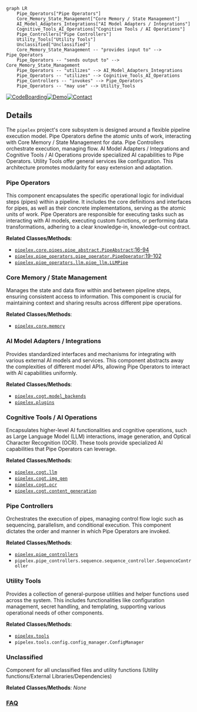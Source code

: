 ```mermaid
graph LR
    Pipe_Operators["Pipe Operators"]
    Core_Memory_State_Management["Core Memory / State Management"]
    AI_Model_Adapters_Integrations["AI Model Adapters / Integrations"]
    Cognitive_Tools_AI_Operations["Cognitive Tools / AI Operations"]
    Pipe_Controllers["Pipe Controllers"]
    Utility_Tools["Utility Tools"]
    Unclassified["Unclassified"]
    Core_Memory_State_Management -- "provides input to" --> Pipe_Operators
    Pipe_Operators -- "sends output to" --> Core_Memory_State_Management
    Pipe_Operators -- "utilizes" --> AI_Model_Adapters_Integrations
    Pipe_Operators -- "utilizes" --> Cognitive_Tools_AI_Operations
    Pipe_Controllers -- "invokes" --> Pipe_Operators
    Pipe_Operators -- "may use" --> Utility_Tools
```

[![CodeBoarding](https://img.shields.io/badge/Generated%20by-CodeBoarding-9cf?style=flat-square)](https://github.com/CodeBoarding/CodeBoarding)[![Demo](https://img.shields.io/badge/Try%20our-Demo-blue?style=flat-square)](https://www.codeboarding.org/diagrams)[![Contact](https://img.shields.io/badge/Contact%20us%20-%20contact@codeboarding.org-lightgrey?style=flat-square)](mailto:contact@codeboarding.org)

## Details

The `pipelex` project's core subsystem is designed around a flexible pipeline execution model. Pipe Operators define the atomic units of work, interacting with Core Memory / State Management for data. Pipe Controllers orchestrate execution, managing flow. AI Model Adapters / Integrations and Cognitive Tools / AI Operations provide specialized AI capabilities to Pipe Operators. Utility Tools offer general services like configuration. This architecture promotes modularity for easy extension and adaptation.

### Pipe Operators
This component encapsulates the specific operational logic for individual steps (pipes) within a pipeline. It includes the core definitions and interfaces for pipes, as well as their concrete implementations, serving as the atomic units of work. Pipe Operators are responsible for executing tasks such as interacting with AI models, executing custom functions, or performing data transformations, adhering to a clear knowledge-in, knowledge-out contract.


**Related Classes/Methods**:

- <a href="https://github.com/Pipelex/pipelex/blob/mainpipelex/core/pipes/pipe_abstract.py#L16-L94" target="_blank" rel="noopener noreferrer">`pipelex.core.pipes.pipe_abstract.PipeAbstract`:16-94</a>
- <a href="https://github.com/Pipelex/pipelex/blob/mainpipelex/pipe_operators/pipe_operator.py#L19-L102" target="_blank" rel="noopener noreferrer">`pipelex.pipe_operators.pipe_operator.PipeOperator`:19-102</a>
- <a href="https://github.com/Pipelex/pipelex/blob/mainpipelex/pipe_operators/llm/pipe_llm.py" target="_blank" rel="noopener noreferrer">`pipelex.pipe_operators.llm.pipe_llm.LLMPipe`</a>


### Core Memory / State Management
Manages the state and data flow within and between pipeline steps, ensuring consistent access to information. This component is crucial for maintaining context and sharing results across different pipe operations.


**Related Classes/Methods**:

- <a href="https://github.com/Pipelex/pipelex/blob/mainpipelex/core/memory/__init__.py" target="_blank" rel="noopener noreferrer">`pipelex.core.memory`</a>


### AI Model Adapters / Integrations
Provides standardized interfaces and mechanisms for integrating with various external AI models and services. This component abstracts away the complexities of different model APIs, allowing Pipe Operators to interact with AI capabilities uniformly.


**Related Classes/Methods**:

- <a href="https://github.com/Pipelex/pipelex/blob/mainpipelex/cogt/model_backends/__init__.py" target="_blank" rel="noopener noreferrer">`pipelex.cogt.model_backends`</a>
- <a href="https://github.com/Pipelex/pipelex/blob/mainpipelex/plugins/__init__.py" target="_blank" rel="noopener noreferrer">`pipelex.plugins`</a>


### Cognitive Tools / AI Operations
Encapsulates higher-level AI functionalities and cognitive operations, such as Large Language Model (LLM) interactions, image generation, and Optical Character Recognition (OCR). These tools provide specialized AI capabilities that Pipe Operators can leverage.


**Related Classes/Methods**:

- <a href="https://github.com/Pipelex/pipelex/blob/mainpipelex/cogt/llm/__init__.py" target="_blank" rel="noopener noreferrer">`pipelex.cogt.llm`</a>
- <a href="https://github.com/Pipelex/pipelex/blob/mainpipelex/cogt/img_gen/__init__.py" target="_blank" rel="noopener noreferrer">`pipelex.cogt.img_gen`</a>
- <a href="https://github.com/Pipelex/pipelex/blob/mainpipelex/cogt/ocr/__init__.py" target="_blank" rel="noopener noreferrer">`pipelex.cogt.ocr`</a>
- <a href="https://github.com/Pipelex/pipelex/blob/mainpipelex/cogt/content_generation/__init__.py" target="_blank" rel="noopener noreferrer">`pipelex.cogt.content_generation`</a>


### Pipe Controllers
Orchestrates the execution of pipes, managing control flow logic such as sequencing, parallelism, and conditional execution. This component dictates the order and manner in which Pipe Operators are invoked.


**Related Classes/Methods**:

- <a href="https://github.com/Pipelex/pipelex/blob/mainpipelex/pipe_controllers/__init__.py" target="_blank" rel="noopener noreferrer">`pipelex.pipe_controllers`</a>
- `pipelex.pipe_controllers.sequence.sequence_controller.SequenceController`


### Utility Tools
Provides a collection of general-purpose utilities and helper functions used across the system. This includes functionalities like configuration management, secret handling, and templating, supporting various operational needs of other components.


**Related Classes/Methods**:

- <a href="https://github.com/Pipelex/pipelex/blob/mainpipelex/tools/__init__.py" target="_blank" rel="noopener noreferrer">`pipelex.tools`</a>
- `pipelex.tools.config.config_manager.ConfigManager`


### Unclassified
Component for all unclassified files and utility functions (Utility functions/External Libraries/Dependencies)


**Related Classes/Methods**: _None_



### [FAQ](https://github.com/CodeBoarding/GeneratedOnBoardings/tree/main?tab=readme-ov-file#faq)

